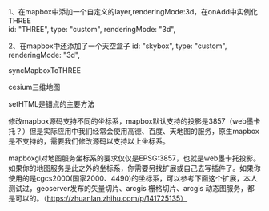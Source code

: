 1、在mapbox中添加一个自定义的layer,renderingMode:3d，在onAdd中实例化THREE   
 id: "THREE",
 type: "custom",
 renderingMode: "3d",

2、在mapbox中还添加了一个天空盒子
id: "skybox",
type: "custom",
renderingMode: "3d",

syncMapboxToTHREE

cesium三维地图

setHTML是锚点的主要方法

修改mapbox源码支持不同的坐标系，mapbox默认支持的投影是3857（web墨卡托？）但是实际应用中我们经常会使用高德、百度、天地图的服务，原生mapbox是不支持的，需要我们修改源码以支持以上坐标系。

mapboxgl对地图服务坐标系的要求仅仅是EPSG:3857，也就是web墨卡托投影。如果你的地图服务是此之外的坐标系，你需要另找扩展或自己去写插件了。如果你使用的是cgcs2000(国家2000、4490)的坐标系，可以参考下面这个扩展，本人测试过，geoserver发布的矢量切片、arcgis 栅格切片、arcgis 动态图服务，都是可以的。（https://zhuanlan.zhihu.com/p/141725135）
